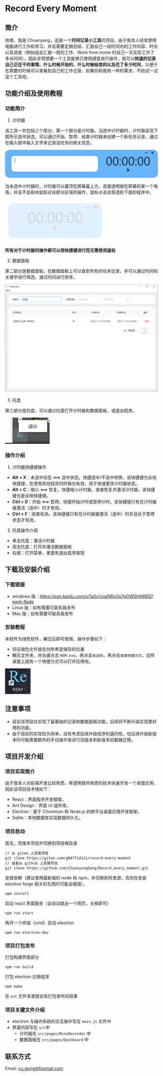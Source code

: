 # Record Every Moment

## 简介
哈喽，我是 Chuanyang，这是一个**时间记录小工具**的项目。由于我本人经常使用电脑进行工作和学习，并且需要定期总结、汇报自己一段时间内的工作内容、时长以及进度（例如组会汇报一周的工作、Work from home 时自己一天实际工作了多长时间），因此非常想要一个工具能够只使用键盘进行操作，就可以**快速的记录自己正在干的事情、什么时候开始的、什么时候结束的以及花了多少时间**，以便于在需要的时候可以查看到自己的工作记录。如果你和我有一样的需求，不妨试一试这个工具吧。

## 功能介绍及使用教程
### 功能简介
1. 计时器

该工具一共包括三个部分，第一个部分是计时器，当选中计时器时，计时器呈现下图所示选中状态。可以通过开始、暂停、结束计时器来创建一个新任务记录，通过在输入框中输入文字来记录该任务的相关信息。

![image](./docs/pictures/recorder_extend.png)

<!-- <div style="display: flex; justify-content: center;">
    <image src="./docs/pictures/recorder_extend.png" style="height: 100px"/>
</div> -->

当未选中计时器时，计时器可以置顶在屏幕最上方，高度透明放在屏幕的某一个角落，并且不会影响鼠标对该部分区域的操作，鼠标点击会穿透到下面的程序中。

![image](./docs/pictures/recorder_transparent.png)
<!-- <div style="display: flex; justify-content: center;">
    <image src="./docs/pictures/recorder_transparent.png" style="height: 100px;"/>
</div> -->

**所有对于计时器的操作都可以用快捷键进行而无需使用鼠标**

2. 数据面板

第二部分是数据面板，在数据面板上可以查到所有的任务记录，并可以通过时间和关键字进行筛选，通过时间进行排序。

![image](./docs/pictures/dashboard.png)
<!-- <div style="display: flex; justify-content: center;">
    <image src="./docs/pictures/dashboard.png" style="height: 400px;"/>
</div> -->

3. 托盘

第三部分是托盘，可以通过托盘打开计时器和数据面板，或退出程序。

![image](./docs/pictures/tray.png)
<!-- <div style="display: flex; justify-content: center;">
    <image src="./docs/pictures/tray.png" style="height: 60px;"/>
</div> -->

### 操作介绍
1. 计时器快捷键操作

- **Alt + X**：未选中状态  <==> 选中状态。快捷选中/不选中转换，该快捷键为全局快捷键，在使用其他程序的时候也有效，用于快速更改计时器状态。
- **Alt + C**：缩小 <==> 恢复。快捷缩小计时器，或者恢复并激活计时器，该快捷键也是全局快捷键。
- **Ctrl + D**：开始 <==> 暂停。快捷开始计时或暂停计时。该快捷键只有在计时器被激活（选中）时才有效。
- **Ctrl + F**：结束任务。该快捷键只有在计时器被激活（选中）时并且处于暂停状态才有效。

2. 托盘操作介绍

- 单击托盘：激活计时器
- 双击托盘：打开并激活数据面板
- 右键：打开菜单，里面有退出程序按钮

## 下载及安装介绍
### 下载链接
- windows 版：https://pan.baidu.com/s/1a0cUxajN6cOo7gDWSHA8RQ?pwd=9ade
- Linux 版：如有需要可联系我发布
- Mac 版：如有需要可联系我发布

### 安装教程
本软件为绿色软件，解压后即可使用，操作步骤如下：
- 将压缩包文件放在你所希望保存的位置
- 解压文件夹，并右键点击 ```REM.exe```，再点击```发送到```，再点击```桌面快捷方式```，这样桌面上就有一个快捷方式可以打开应用啦。

![image](./docs/pictures/rem.png)

## 注意事项

- 目前该项目仅实现了最基础的记录和数据面板功能，后续将不断升级实现更好用的功能。
- 由于目前的实现较为简单，没有考虑后续升级程序的遍历性，估后续升级新版本时可能需要额外的手动操作来进行旧版本到新版本的数据迁移。

## 项目开发介绍
### 项目实现简介

由于我本人对前端开发比较熟悉，希望用我所熟悉的技术快速开发一个桌面应用，因此该项目技术栈如下：

- React：界面程序开发框架。
- Ant Design：界面 UI 组件库。
- Electron：基于 Chromium 和 Node.js 的跨平台桌面应用开发框架。
- Sqlite：本地数据库实现数据持久化。

### 项目启动

首先，克隆本项目并切换到项目根目录

```
// 从 gitee 上克隆项目
git clone https://gitee.com/g847714121/record-every-moment
// 或者从 github 上克隆项目
git clone https://github.com/ChuanyangGong/Record_every_moment.git
```

安装依赖（建议使用最新版的 node 和 npm，并切换到阿里源，否则在安装 electron forge 相关的东西时可能会报错）。

```
npm install
```

启动 react 界面服务（会自动跳出一个网页，关掉即可）

```
npm run start
```

再开一个终端（cmd）启动 electron

```
npm run electron-dev
```

### 项目打包发布

打包构建界面部分

```
npm run build
```

打包 electron 应用程序

```
npm make
```

在 ```out``` 文件夹里就会有打包发布的结果

### 项目关键文件介绍

- electron 与操作系统的交互操作写在 ```main.js``` 文件中
- 界面内容写在 ```src```中
  - 计时器在 ```src/pages/MiniRecorder``` 中
  - 数据面板在 ```src/pages/Dashboard``` 中

## 联系方式
Email: cy_gong@foxmail.com